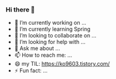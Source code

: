 ### Hi there 👋


- 🔭 I’m currently working on ...
- 🌱 I’m currently learning Spring
- 👯 I’m looking to collaborate on ...
- 🤔 I’m looking for help with ...
- 💬 Ask me about ...
- 📫 How to reach me: ...
- 😄 my TIL: https://ko9603.tistory.com/
- ⚡ Fun fact: ...

